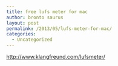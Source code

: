 ```yaml
---
title: free lufs meter for mac
author: bronto saurus
layout: post
permalink: /2013/05/lufs-meter-for-mac/
categories:
  - Uncategorized
---
```

<http://www.klangfreund.com/lufsmeter/>